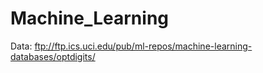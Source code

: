 # Machine_Learning


Data: 
ftp://ftp.ics.uci.edu/pub/ml-repos/machine-learning-databases/optdigits/
